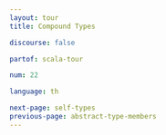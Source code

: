 ```yaml
---
layout: tour
title: Compound Types

discourse: false

partof: scala-tour

num: 22

language: th

next-page: self-types
previous-page: abstract-type-members
---
```

